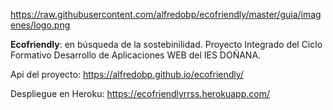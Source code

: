 https://raw.githubusercontent.com/alfredobp/ecofriendly/master/guia/imagenes/logo.png

**Ecofriendly**: en búsqueda de la sostebinilidad.
Proyecto Integrado del Ciclo Formativo Desarrollo de Aplicaciones WEB del IES DOÑANA.

Api del proyecto: https://alfredobp.github.io/ecofriendly/

Despliegue en Heroku: https://ecofriendlyrrss.herokuapp.com/
